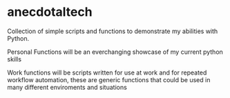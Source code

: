 # anecdotaltech
Collection of simple scripts and functions to demonstrate my abilities with Python.  

Personal Functions will be an everchanging showcase of my current python skills

Work functions will be scripts written for use at work and for repeated workflow automation, these are generic functions that could be used in many different enviroments and situations
